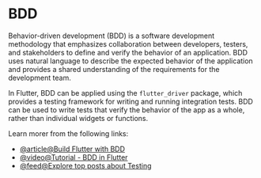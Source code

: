 # BDD

Behavior-driven development (BDD) is a software development methodology that emphasizes collaboration between developers, testers, and stakeholders to define and verify the behavior of an application. BDD uses natural language to describe the expected behavior of the application and provides a shared understanding of the requirements for the development team.

In Flutter, BDD can be applied using the `flutter_driver` package, which provides a testing framework for writing and running integration tests. BDD can be used to write tests that verify the behavior of the app as a whole, rather than individual widgets or functions.

Learn morer from the following links:

- [@article@Build Flutter with BDD](https://medium.com/tide-engineering-team/build-flutter-with-bdd-b4507170a2fe)
- [@video@Tutorial - BDD in Flutter](https://www.youtube.com/watch?v=Kwvsc31FE_8)
- [@feed@Explore top posts about Testing](https://app.daily.dev/tags/testing?ref=roadmapsh)
